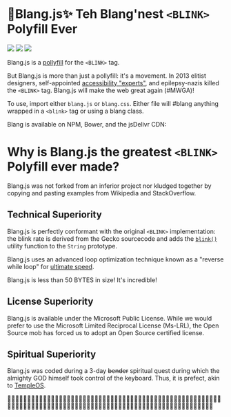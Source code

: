 <blink>💎Blang.js✨ Teh Blang'nest `<BLINK>` Polyfill Ever</blink>
===================================================================
<img src="https://img.shields.io/badge/build-passing-green.svg">
<img src="https://img.shields.io/badge/coverage-100%25-green.svg">
<img src="https://img.shields.io/packagist/dm/doctrine/orm.svg">

<blink>Blang.js</blink> is a <a href="https://en.wikipedia.org/wiki/Polyfill">pollyfill</a> for the `<BLINK>` tag. 

But <blink>Blang.js</blink> is more than just a pollyfill: it's a movement. In 2013 elitist designers, self-appointed
 [accessibility "experts"](css2), and epilepsy-nazis killed the `<BLINK>` tag.  <blink>Blang.js</blink> will make the
 web great again (#MWGA)!
 
To use, import either `blang.js` or `blang.css`.  Either file will #blang anything wrapped in a `<blink>` tag or using a 
 blang class.

Blang is available on NPM, Bower, and the jsDelivr CDN:
    

Why is <blink>Blang.js</blink> the greatest `<BLINK>` Polyfill ever made?
=========================================================================
<blink>Blang.js</blink> was not forked from an inferior project nor kludged together by copying and pasting examples
 from Wikipedia and StackOverflow. 
 
Technical Superiority
---------------------
<blink>Blang.js</blink> is perfectly conformant with the original `<BLINK>` implementation: the blink rate is derived 
 from the Gecko sourcecode and adds the [`blink()`](blink()) utility function to the `String` prototype.
 
<blink>Blang.js</blink> uses an advanced loop optimization technique known as a "reverse while loop" for [ultimate 
speed](loop).

<blink>Blang.js</blink> is less than 50 BYTES in size!  It's incredible!

License Superiority
-------------------
<blink>Blang.js</blink> is available under the Microsoft Public License.  While we would prefer to use the Microsoft
 Limited Reciprocal License (Ms-LRL), the Open Source mob has forced us to adopt an Open Source certified license.

Spiritual Superiority
----------------
<blink>Blang.js</blink> was coded during a 3-day ~~bender~~ spiritual quest during which the almighty GOD himself
 took control of the keyboard. Thus, it is prefect, akin to [TempleOS](temple).

🛅🛅🛅🛅🛅🛅🛅🛅🛅🛅🛅🛅🛅🛅🛅🛅🛅🛅🛅🛅🛅🛅🛅🛅🛅🛅🛅🛅🛅🛅🛅🛅🛅🛅🛅🛅🛅🛅🛅🛅🛅🛅🛅🛅🛅🛅🛅🛅🛅🛅🛅🛅🛅🛅🛅🛅🛅🛅🛅🛅🛅🛅🛅🛅🛅🛅🛅🛅🛅🛅🛅🛅🛅🛅🛅🛅🛅🛅🛅🛅🛅🛅🛅🛅🛅🛅🛅🛅🛅🛅🛅🛅🛅🛅🛅🛅🛅🛅🛅🛅🛅🛅🛅🛅🛅🛅

[css2]: https://www.w3.org/TR/CSS21/text.html#lining-striking-props
[blink()]: https://developer.mozilla.org/en-US/docs/Web/JavaScript/Reference/Global_Objects/String/blink
[loop]: https://jsperf.com/while-reverse-vs-for-cached-length
[temple]: http://www.templeos.org